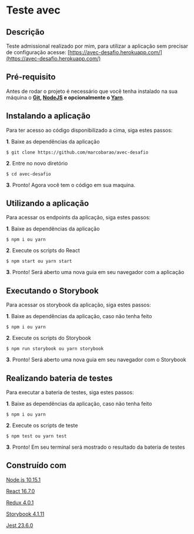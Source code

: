 # Teste avec

## Descrição

Teste admissional realizado por mim, para utilizar a aplicação sem precisar de configuração acesse: [https://avec-desafio.herokuapp.com/](https://avec-desafio.herokuapp.com/)

## Pré-requisito

Antes de rodar o projeto é necessário que você tenha instalado na sua máquina o **[Git](https://git-scm.com/), [NodeJS](https://nodejs.org/en/) e opcionalmente o [Yarn](https://git-scm.com/)**.

## Instalando a aplicação

Para ter acesso ao código disponibilizado a cima, siga estes passos:

**1**. Baixe as dependências da aplicação
```
$ git clone https://github.com/marcobarao/avec-desafio
```

**2**. Entre no novo diretório
```
$ cd avec-desafio
```

**3**. Pronto! Agora você tem o código em sua maquina.

## Utilizando a aplicação

Para acessar os endpoints da aplicação, siga estes passos:

**1**. Baixe as dependências da aplicação
```
$ npm i ou yarn
```

**2**. Execute os scripts do React
```
$ npm start ou yarn start
```

**3**. Pronto! Será aberto uma nova guia em seu navegador com a aplicação

## Executando o Storybook

Para acessar os storybook da aplicação, siga estes passos:

**1**. Baixe as dependências da aplicação, caso não tenha feito
```
$ npm i ou yarn
```

**2**. Execute os scripts do Storybook
```
$ npm run storybook ou yarn storybook
```

**3**. Pronto! Será aberto uma nova guia em seu navegador com o Storybook

## Realizando bateria de testes

Para executar a bateria de testes, siga estes passos:

**1**. Baixe as dependências da aplicação, caso não tenha feito
```
$ npm i ou yarn
```

**2**. Execute os scripts de teste
```
$ npm test ou yarn test
```

**3**. Pronto! Em seu terminal será mostrado o resultado da bateria de testes

## Construído com

[Node.js 10.15.1](https://nodejs.org/en/)

[React 16.7.0](https://reactjs.org/)

[Redux 4.0.1](https://redux.js.org/)

[Storybook 4.1.11](https://storybook.js.org/)

[Jest 23.6.0](https://jestjs.io/)
